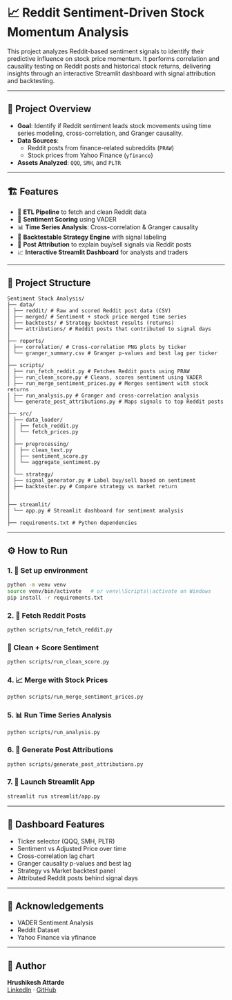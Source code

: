# 📈 Reddit Sentiment-Driven Stock Momentum Analysis

This project analyzes Reddit-based sentiment signals to identify their predictive influence on stock price momentum. It performs correlation and causality testing on Reddit posts and historical stock returns, delivering insights through an interactive Streamlit dashboard with signal attribution and backtesting.

---

## 🧠 Project Overview

- **Goal**: Identify if Reddit sentiment leads stock movements using time series modeling, cross-correlation, and Granger causality.
- **Data Sources**:
  - Reddit posts from finance-related subreddits (`PRAW`)
  - Stock prices from Yahoo Finance (`yfinance`)
- **Assets Analyzed**: `QQQ`, `SMH`, and `PLTR`

---

## 🏗️ Features

- 🔄 **ETL Pipeline** to fetch and clean Reddit data
- 💬 **Sentiment Scoring** using VADER
- 📊 **Time Series Analysis**: Cross-correlation & Granger causality
- 🧪 **Backtestable Strategy Engine** with signal labeling
- 🧠 **Post Attribution** to explain buy/sell signals via Reddit posts
- 📈 **Interactive Streamlit Dashboard** for analysts and traders

---

## 📁 Project Structure
```
Sentiment Stock Analysis/
├── data/
│ ├── reddit/ # Raw and scored Reddit post data (CSV)
│ ├── merged/ # Sentiment + stock price merged time series
│ ├── backtests/ # Strategy backtest results (returns)
│ └── attributions/ # Reddit posts that contributed to signal days
│
├── reports/
│ ├── correlation/ # Cross-correlation PNG plots by ticker
│ └── granger_summary.csv # Granger p-values and best lag per ticker
│
├── scripts/
│ ├── run_fetch_reddit.py # Fetches Reddit posts using PRAW
│ ├── run_clean_score.py # Cleans, scores sentiment using VADER
│ ├── run_merge_sentiment_prices.py # Merges sentiment with stock returns
│ ├── run_analysis.py # Granger and cross-correlation analysis
│ └── generate_post_attributions.py # Maps signals to top Reddit posts
│
├── src/
│ ├── data_loader/
│ │ ├── fetch_reddit.py
│ │ └── fetch_prices.py
│ │
│ ├── preprocessing/
│ │ ├── clean_text.py
│ │ ├── sentiment_score.py
│ │ └── aggregate_sentiment.py
│ │
│ └── strategy/
│ ├── signal_generator.py # Label buy/sell based on sentiment
│ ├── backtester.py # Compare strategy vs market return
│ 
│
├── streamlit/
│ └── app.py # Streamlit dashboard for sentiment analysis
│
├── requirements.txt # Python dependencies
```
---
## ⚙️ How to Run

### 1. 🐍 Set up environment
```bash
python -m venv venv
source venv/bin/activate   # or venv\\Scripts\\activate on Windows
pip install -r requirements.txt
```
### 2. 🔽 Fetch Reddit Posts
```bash
python scripts/run_fetch_reddit.py
```
### 🧼 Clean + Score Sentiment
```bash
python scripts/run_clean_score.py
```
### 4. 📈 Merge with Stock Prices
```bash
python scripts/run_merge_sentiment_prices.py
```
### 5. 📊 Run Time Series Analysis
```bash
python scripts/run_analysis.py
```
### 6. 🧪 Generate Post Attributions
```bash
python scripts/generate_post_attributions.py
```
### 7. 🚀 Launch Streamlit App
```bash
streamlit run streamlit/app.py
```
---
## 📸 Dashboard Features
- Ticker selector (QQQ, SMH, PLTR)
- Sentiment vs Adjusted Price over time
- Cross-correlation lag chart
- Granger causality p-values and best lag
- Strategy vs Market backtest panel
- Attributed Reddit posts behind signal days
---
## 🙌 Acknowledgements
- VADER Sentiment Analysis
- Reddit Dataset
- Yahoo Finance via yfinance
---

## 👤 Author

**Hrushikesh Attarde**  
[LinkedIn](https://www.linkedin.com/in/hrushikesh-attarde) · [GitHub](https://github.com/Rukki2705)
